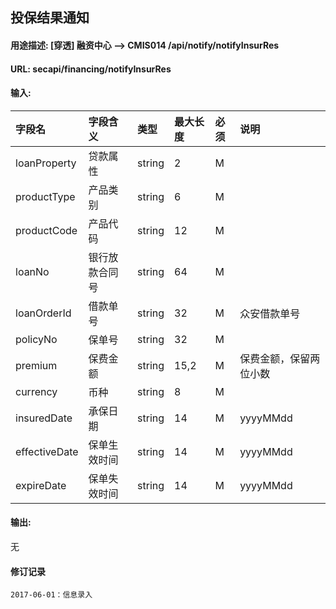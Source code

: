 ## 投保结果通知
#### 用途描述: [穿透] 融资中心 --> CMIS014 /api/notify/notifyInsurRes
#### URL:  secapi/financing/notifyInsurRes

#### 输入:
| 字段名           | 字段含义    | 类型     | 最大长度 | 必须   | 说明          |
| :------------ | :------ | :----- | :--- | :--- | :---------- |
| loanProperty  | 贷款属性    | string | 2    | M    |             |
| productType   | 产品类别    | string | 6    | M    |             |
| productCode   | 产品代码    | string | 12   | M    |             |
| loanNo        | 银行放款合同号 | string | 64   | M    |             |
| loanOrderId   | 借款单号    | string | 32   | M    | 众安借款单号      |
| policyNo      | 保单号     | string | 32   | M    |             |
| premium       | 保费金额    | string | 15,2 | M    | 保费金额，保留两位小数 |
| currency      | 币种      | string | 8    | M    |             |
| insuredDate   | 承保日期    | string | 14   | M    | yyyyMMdd    |
| effectiveDate | 保单生效时间  | string | 14   | M    | yyyyMMdd    |
| expireDate    | 保单失效时间  | string | 14   | M    | yyyyMMdd    |

#### 输出:
无


#### 修订记录
```
2017-06-01：信息录入
```
